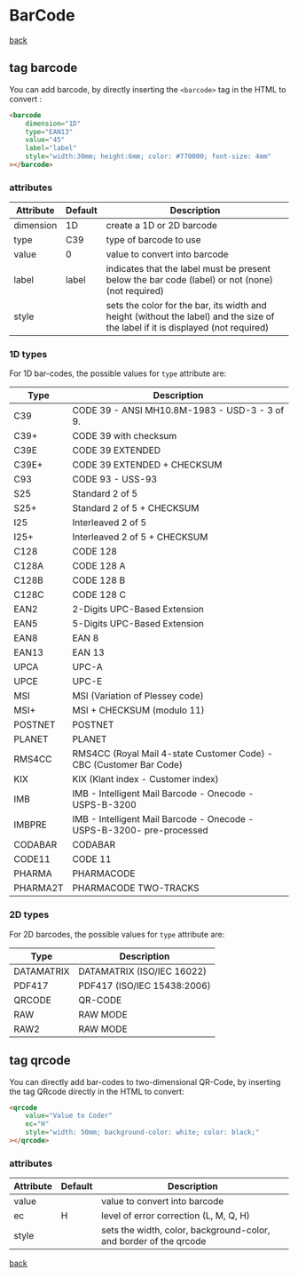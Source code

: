 # BarCode

[back](./README.md)

## tag barcode

You can add barcode, by directly inserting the `<barcode>` tag in the HTML to convert :

```html
<barcode
    dimension="1D"
    type="EAN13"
    value="45"
    label="label"
    style="width:30mm; height:6mm; color: #770000; font-size: 4mm"
></barcode>
```

### attributes

| Attribute | Default | Description                                                                                                                      |
| --------- | ------- | -------------------------------------------------------------------------------------------------------------------------------- |
| dimension | 1D      | create a 1D or 2D barcode                                                                                                        |
| type      | C39     | type of barcode to use                                                                                                           |
| value     | 0       | value to convert into barcode                                                                                                    |
| label     | label   | indicates that the label must be present below the bar code (label) or not (none) (not required)                                 |
| style     |         | sets the color for the bar, its width and height (without the label) and the size of the label if it is displayed (not required) |

### 1D types

For 1D bar-codes, the possible values for `type` attribute are:

| Type     | Description                                                           |
| -------- | --------------------------------------------------------------------- |
| C39      | CODE 39 - ANSI MH10.8M-1983 - USD-3 - 3 of 9.                         |
| C39+     | CODE 39 with checksum                                                 |
| C39E     | CODE 39 EXTENDED                                                      |
| C39E+    | CODE 39 EXTENDED + CHECKSUM                                           |
| C93      | CODE 93 - USS-93                                                      |
| S25      | Standard 2 of 5                                                       |
| S25+     | Standard 2 of 5 + CHECKSUM                                            |
| I25      | Interleaved 2 of 5                                                    |
| I25+     | Interleaved 2 of 5 + CHECKSUM                                         |
| C128     | CODE 128                                                              |
| C128A    | CODE 128 A                                                            |
| C128B    | CODE 128 B                                                            |
| C128C    | CODE 128 C                                                            |
| EAN2     | 2-Digits UPC-Based Extension                                          |
| EAN5     | 5-Digits UPC-Based Extension                                          |
| EAN8     | EAN 8                                                                 |
| EAN13    | EAN 13                                                                |
| UPCA     | UPC-A                                                                 |
| UPCE     | UPC-E                                                                 |
| MSI      | MSI (Variation of Plessey code)                                       |
| MSI+     | MSI + CHECKSUM (modulo 11)                                            |
| POSTNET  | POSTNET                                                               |
| PLANET   | PLANET                                                                |
| RMS4CC   | RMS4CC (Royal Mail 4-state Customer Code) - CBC (Customer Bar Code)   |
| KIX      | KIX (Klant index - Customer index)                                    |
| IMB      | IMB - Intelligent Mail Barcode - Onecode - USPS-B-3200                |
| IMBPRE   | IMB - Intelligent Mail Barcode - Onecode - USPS-B-3200- pre-processed |
| CODABAR  | CODABAR                                                               |
| CODE11   | CODE 11                                                               |
| PHARMA   | PHARMACODE                                                            |
| PHARMA2T | PHARMACODE TWO-TRACKS                                                 |

### 2D types

For 2D barcodes, the possible values for `type` attribute are:

| Type       | Description                 |
| ---------- | --------------------------- |
| DATAMATRIX | DATAMATRIX (ISO/IEC 16022)  |
| PDF417     | PDF417 (ISO/IEC 15438:2006) |
| QRCODE     | QR-CODE                     |
| RAW        | RAW MODE                    |
| RAW2       | RAW MODE                    |

## tag qrcode

You can directly add bar-codes to two-dimensional QR-Code, by inserting the tag QRcode directly in the HTML to convert:

```html
<qrcode
    value="Value to Coder"
    ec="H"
    style="width: 50mm; background-color: white; color: black;"
></qrcode>
```

### attributes

| Attribute | Default | Description                                                       |
| --------- | ------- | ----------------------------------------------------------------- |
| value     |         | value to convert into barcode                                     |
| ec        | H       | level of error correction (L, M, Q, H)                            |
| style     |         | sets the width, color, background-color, and border of the qrcode |

[back](./README.md)
